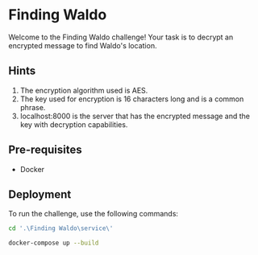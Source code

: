 # Finding Waldo

Welcome to the Finding Waldo challenge! Your task is to decrypt an encrypted message to find Waldo's location.

## Hints
1. The encryption algorithm used is AES.
2. The key used for encryption is 16 characters long and is a common phrase.
3. localhost:8000 is the server that has the encrypted message and the key with decryption capabilities.


## Pre-requisites
- Docker
## Deployment
To run the challenge, use the following commands:
```bash
cd '.\Finding Waldo\service\'  
```

```bash
docker-compose up --build
```


